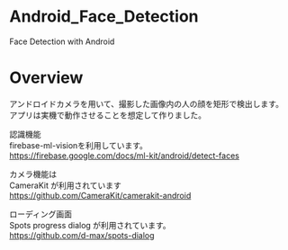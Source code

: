 # Android_Face_Detection
Face Detection with Android

# Overview
アンドロイドカメラを用いて、撮影した画像内の人の顔を矩形で検出します。  
アプリは実機で動作させることを想定して作りました。

認識機能  
firebase-ml-visionを利用しています。  
https://firebase.google.com/docs/ml-kit/android/detect-faces

カメラ機能は  
CameraKit が利用されています  
https://github.com/CameraKit/camerakit-android

ローディング画面  
Spots progress dialog が利用されています。  
https://github.com/d-max/spots-dialog
